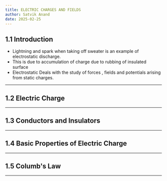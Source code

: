 ```yaml
---
title: ELECTRIC CHARGES AND FIELDS 
author: Satvik Anand
date: 2025-02-25
--- 
```


## 1.1 Introduction

- Lightning and spark when taking off sweater is an example of electrostatic discharge.
- This is due to accumulation of charge due to rubbing of insulated surface
- Electrostatic Deals with the study of forces , fields and potentials arising from static charges.

---

## 1.2 Electric Charge 


---

## 1.3 Conductors and Insulators 



---

## 1.4 Basic Properties of Electric Charge



---

## 1.5 Columb's Law 




---
